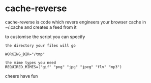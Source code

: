 cache-reverse
=============

cache-reverse is code which revers engineers your browser cache in ~/.cache and creates a feed from it

to customise the script you can specify

```
the directory your files will go

WORKING_DIR="/tmp"
```


```
the mime types you need
REQUIRED_MIMES=("gif" "png" "jpg" "jpeg" "flv" "mp3")

```

cheers have fun
